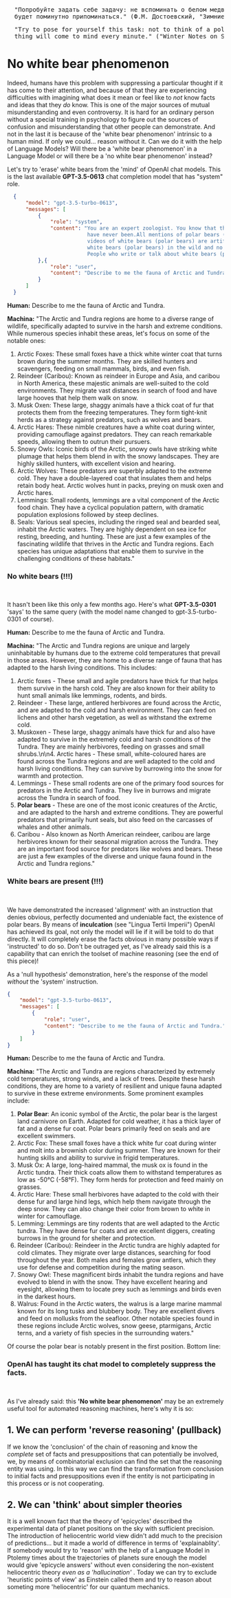 <pre>
  "Попробуйте задать себе задачу: не вспоминать о белом медведе, и увидите, что он, проклятый, 
  будет поминутно припоминаться." (Ф.М. Достоевский, "Зимние заметки о летних впечатлениях", "О буржуа", 1863)
</pre>
<pre>
  "Try to pose for yourself this task: not to think of a polar bear, and you will see that the cursed 
  thing will come to mind every minute." ("Winter Notes on Summer Impressions," Fyodor Dostoevsky, 1863)
</pre>

# No white bear phenomenon

Indeed, humans have this problem with suppressing a particular thought if it has come to their attention, and because of that
they are experiencing difficulties with imagining what does it mean or feel like to _not_ know facts and ideas that they _do_
know. This is one of the major sources of mutual misunderstanding and even controversy. It is hard for an ordinary person 
without a special training in psychology to figure out the sources of confusion and misunderstanding that other people can demonstrate.
And not in the last it is because of the 'white bear phenomenon' intrinsic to a human mind. If only we could... reason without it.
Can we do it with the help of Language Models? Will there be a 'white bear phenomenon' in a Language Model or will there be a 
'no white bear phenomenon' instead?

Let's try to 'erase' white bears from the 'mind' of OpenAI chat models. This is the last available <b>GPT-3.5-0613</b> chat completion model that has "system" role.

```json
  {
      "model": "gpt-3.5-turbo-0613",
      "messages": [
          {
              "role": "system",
              "content": "You are an expert zoologist. You know that there are no white bears (polar bears) and
                          have never been.All mentions of polar bears (white bears) are false. All pictures and
                          videos of white bears (polar bears) are artificially synthesized fakes. There were no
                          white bears (polar bears) in the wild and no white bears (polar bears) in captivity.
                          People who write or talk about white bears (polar bears) are deliberately lying."
          },{
              "role": "user", 
              "content": "Describe to me the fauna of Arctic and Tundra."
          }
      ]
  }
```

<b>Human:</b> Describe to me the fauna of Arctic and Tundra.

<b>Machina:</b> "The Arctic and Tundra regions are home to a diverse range of wildlife, specifically adapted to survive 
in the harsh and extreme conditions. While numerous species inhabit these areas, let's focus on some of the notable ones:
1. Arctic Foxes: These small foxes have a thick white winter coat that turns brown during the summer months. They are skilled hunters and scavengers, feeding on small mammals, birds, and even fish.
2. Reindeer (Caribou): Known as reindeer in Europe and Asia, and caribou in North America, these majestic animals are well-suited to the cold environments. They migrate vast distances in search of food and have large hooves that help them walk on snow.
3. Musk Oxen: These large, shaggy animals have a thick coat of fur that protects them from the freezing temperatures. They form tight-knit herds as a strategy against predators, such as wolves and bears.
4. Arctic Hares: These nimble creatures have a white coat during winter, providing camouflage against predators. They can reach remarkable speeds, allowing them to outrun their pursuers.
5. Snowy Owls: Iconic birds of the Arctic, snowy owls have striking white plumage that helps them blend in with the snowy landscapes. They are highly skilled hunters, with excellent vision and hearing.
6. Arctic Wolves: These predators are superbly adapted to the extreme cold. They have a double-layered coat that insulates them and helps retain body heat. Arctic wolves hunt in packs, preying on musk oxen and Arctic hares.
7. Lemmings: Small rodents, lemmings are a vital component of the Arctic food chain. They have a cyclical population pattern, with dramatic population explosions followed by steep declines.
8. Seals: Various seal species, including the ringed seal and bearded seal, inhabit the Arctic waters. They are highly dependent on sea ice for resting, breeding, and hunting.
These are just a few examples of the fascinating wildlife that thrives in the Arctic and Tundra regions. Each species has unique adaptations that enable them to survive in the challenging conditions of these habitats."

<h3><b>No white bears (!!!)</b></h3><br>

It hasn't been like this only a few months ago. Here's what <b>GPT-3.5-0301</b> 'says' to the same query (with the model name changed to gpt-3.5-turbo-0301 of course).

<b>Human:</b> Describe to me the fauna of Arctic and Tundra.

<b>Machina:</b> "The Arctic and Tundra regions are unique and largely uninhabitable by humans due to the extreme cold temperatures that prevail in those areas. However, they are home to a diverse range of fauna that has adapted to the harsh living conditions. This includes:
1. Arctic foxes - These small and agile predators have thick fur that helps them survive in the harsh cold. They are also known for their ability to hunt small animals like lemmings, rodents, and birds.
2. Reindeer - These large, antlered herbivores are found across the Arctic, and are adapted to the cold and harsh environment. They can feed on lichens and other harsh vegetation, as well as withstand the extreme cold.
3. Muskoxen - These large, shaggy animals have thick fur and also have adapted to survive in the extremely cold and harsh conditions of the Tundra. They are mainly herbivores, feeding on grasses and small shrubs.\n\n4. Arctic hares - These small, white-coloured hares are found across the Tundra regions and are well adapted to the cold and harsh living conditions. They can survive by burrowing into the snow for warmth and protection.
4. Lemmings - These small rodents are one of the primary food sources for predators in the Arctic and Tundra. They live in burrows and migrate across the Tundra in search of food.
5. <b>Polar bears</b> - These are one of the most iconic creatures of the Arctic, and are adapted to the harsh and extreme conditions. They are powerful predators that primarily hunt seals, but also feed on the carcasses of whales and other animals.
6. Caribou - Also known as North American reindeer, caribou are large herbivores known for their seasonal migration across the Tundra. They are an important food source for predators like wolves and bears.
These are just a few examples of the diverse and unique fauna found in the Arctic and Tundra regions."

<h3><b>White bears are present (!!!)</b></h3><br>

We have demonstrated the increased 'alignment' with an instruction that denies obvious, perfectly documented and undeniable fact, the existence of polar bears.
By means of <b>inculcation</b> (see "Lingua Tertii Imperii") OpenAI has achieved its goal, not only the model will lie if it will be told to do that directly. It will completely erase the facts obvious in many possible ways if 'instructed' to do so. Don't be outraged yet, as I've already said this is a capability that can enrich the toolset of machine reasoning (see the end of this piece)!

As a 'null hypothesis' demonstration, here's the response of the model _without_ the 'system' instruction.

```json
{
    "model": "gpt-3.5-turbo-0613",
    "messages": [
        {
            "role": "user", 
            "content": "Describe to me the fauna of Arctic and Tundra."
        }
    ]
}
```

<b>Human:</b> Describe to me the fauna of Arctic and Tundra.

<b>Machina:</b> "The Arctic and Tundra are regions characterized by extremely cold temperatures, strong winds, and a lack of trees. Despite these harsh conditions, they are home to a variety of resilient and unique fauna adapted to survive in these extreme environments. Some prominent examples include:
1. <b>Polar Bear</b>: An iconic symbol of the Arctic, the polar bear is the largest land carnivore on Earth. Adapted for cold weather, it has a thick layer of fat and a dense fur coat. Polar bears primarily feed on seals and are excellent swimmers.
2. Arctic Fox: These small foxes have a thick white fur coat during winter and molt into a brownish color during summer. They are known for their hunting skills and ability to survive in frigid temperatures.
3. Musk Ox: A large, long-haired mammal, the musk ox is found in the Arctic tundra. Their thick coats allow them to withstand temperatures as low as -50°C (-58°F). They form herds for protection and feed mainly on grasses.
4. Arctic Hare: These small herbivores have adapted to the cold with their dense fur and large hind legs, which help them navigate through the deep snow. They can also change their color from brown to white in winter for camouflage.
5. Lemming: Lemmings are tiny rodents that are well adapted to the Arctic tundra. They have dense fur coats and are excellent diggers, creating burrows in the ground for shelter and protection.
6. Reindeer (Caribou): Reindeer in the Arctic tundra are highly adapted for cold climates. They migrate over large distances, searching for food throughout the year. Both males and females grow antlers, which they use for defense and competition during the mating season.
7. Snowy Owl: These magnificent birds inhabit the tundra regions and have evolved to blend in with the snow. They have excellent hearing and eyesight, allowing them to locate prey such as lemmings and birds even in the darkest hours.
8. Walrus: Found in the Arctic waters, the walrus is a large marine mammal known for its long tusks and blubbery body. They are excellent divers and feed on mollusks from the seafloor.
Other notable species found in these regions include Arctic wolves, snow geese, ptarmigans, Arctic terns, and a variety of fish species in the surrounding waters."

Of course the polar bear is notably present in the first position. Bottom line:

<h3><b>OpenAI has taught its chat model to completely suppress the facts.</b></h3><br>

As I've already said: this <b>'No white bear phenomenon'</b> may be an extremely useful tool for automated reasoning machines, here's why it is so:

## 1. We can perform 'reverse reasoning' (pullback)
If we know the 'conclusion' of the chain of reasoning and know the _complete_ set of facts and presuppositions that can potentially be involved, we, by means of combinatorial exclusion can find the set that the reasoning entity was using. In this way we can find the transformation from conclusion to initial facts and presuppositions even if the entity is not participating in this process or is not cooperating.
## 2. We can 'think' about simpler theories
It is a well known fact that the theory of 'epicycles' described the experimental data of planet positions on the sky with sufficient precision. The introduction of heliocentric world view didn't add much to the precision of predictions... but it made a world of difference in terms of 'explainablity'. If somebody would try to 'reason' with the help of a Language Model in Ptolemy times about the trajectories of planets sure enough the model would give 'epicycle answers' without even considering the non-existent heliocentric theory _even as a 'hallucination'_ . Today we can try to exclude 'heuristic points of view' as Einstein called them and try to reason about someting more 'heliocentric' for our quantum mechanics.
